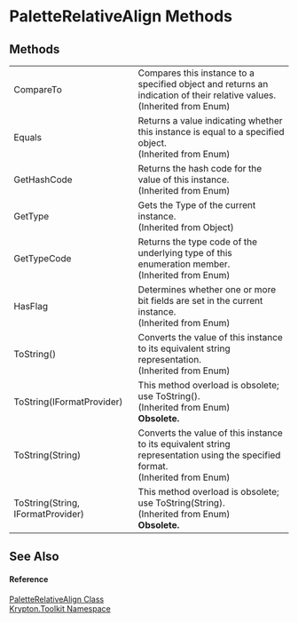 # PaletteRelativeAlign Methods




## Methods
<table>
<tr>
<td>CompareTo</td>
<td>Compares this instance to a specified object and returns an indication of their relative values.<br />(Inherited from Enum)</td></tr>
<tr>
<td>Equals</td>
<td>Returns a value indicating whether this instance is equal to a specified object.<br />(Inherited from Enum)</td></tr>
<tr>
<td>GetHashCode</td>
<td>Returns the hash code for the value of this instance.<br />(Inherited from Enum)</td></tr>
<tr>
<td>GetType</td>
<td>Gets the Type of the current instance.<br />(Inherited from Object)</td></tr>
<tr>
<td>GetTypeCode</td>
<td>Returns the type code of the underlying type of this enumeration member.<br />(Inherited from Enum)</td></tr>
<tr>
<td>HasFlag</td>
<td>Determines whether one or more bit fields are set in the current instance.<br />(Inherited from Enum)</td></tr>
<tr>
<td>ToString()</td>
<td>Converts the value of this instance to its equivalent string representation.<br />(Inherited from Enum)</td></tr>
<tr>
<td>ToString(IFormatProvider)</td>
<td>This method overload is obsolete; use ToString().<br />(Inherited from Enum)<br /><strong>Obsolete.</strong></td></tr>
<tr>
<td>ToString(String)</td>
<td>Converts the value of this instance to its equivalent string representation using the specified format.<br />(Inherited from Enum)</td></tr>
<tr>
<td>ToString(String, IFormatProvider)</td>
<td>This method overload is obsolete; use ToString(String).<br />(Inherited from Enum)<br /><strong>Obsolete.</strong></td></tr>
</table>

## See Also


#### Reference
<a href="6b948519-dac0-d559-fd67-0c859be1aa1d.md">PaletteRelativeAlign Class</a>  
<a href="79d2eac2-21f4-54ff-7552-b20c33c30600.md">Krypton.Toolkit Namespace</a>  
